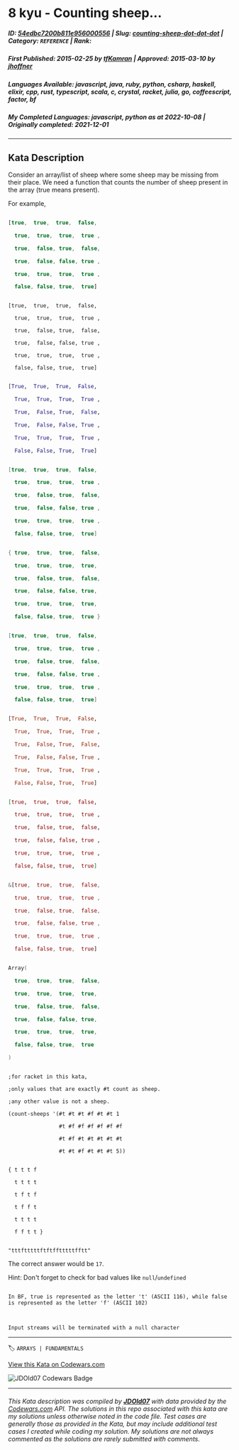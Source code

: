 # 8 kyu - Counting sheep...

##### **ID**: [54edbc7200b811e956000556](https://www.codewars.com/kata/54edbc7200b811e956000556) | **Slug**: [counting-sheep-dot-dot-dot](https://www.codewars.com/kata/54edbc7200b811e956000556) | **Category**: `REFERENCE` | **Rank**: <span style="color:white">8 kyu</span>

##### **First Published**: 2015-02-25 ***by*** [tfKamran](https://www.codewars.com/users/tfKamran) | **Approved**: 2015-03-10 ***by*** [jhoffner](https://www.codewars.com/users/jhoffner)

##### **Languages Available**: javascript, java, ruby, python, csharp, haskell, elixir, cpp, rust, typescript, scala, c, crystal, racket, julia, go, coffeescript, factor, bf

##### **My Completed Languages**: javascript, python ***as at*** 2022-10-08 | **Originally completed**: 2021-12-01

---

## Kata Description


Consider an array/list of sheep where some sheep may be missing from their place. We need a function that counts the number of sheep present in the array (true means present).



For example,



```javascript

[true,  true,  true,  false,

  true,  true,  true,  true ,

  true,  false, true,  false,

  true,  false, false, true ,

  true,  true,  true,  true ,

  false, false, true,  true]

```

```crystal

[true,  true,  true,  false,

  true,  true,  true,  true ,

  true,  false, true,  false,

  true,  false, false, true ,

  true,  true,  true,  true ,

  false, false, true,  true]

```

```python

[True,  True,  True,  False,

  True,  True,  True,  True ,

  True,  False, True,  False,

  True,  False, False, True ,

  True,  True,  True,  True ,

  False, False, True,  True]

```

```csharp

[true,  true,  true,  false,

  true,  true,  true,  true ,

  true,  false, true,  false,

  true,  false, false, true ,

  true,  true,  true,  true ,

  false, false, true,  true]

```

```c

{ true,  true,  true,  false,

  true,  true,  true,  true,

  true,  false, true,  false,

  true,  false, false, true,

  true,  true,  true,  true,

  false, false, true,  true }

```

```cpp

[true,  true,  true,  false,

  true,  true,  true,  true ,

  true,  false, true,  false,

  true,  false, false, true ,

  true,  true,  true,  true ,

  false, false, true,  true]

```

```haskell

[True,  True,  True,  False,

  True,  True,  True,  True ,

  True,  False, True,  False,

  True,  False, False, True ,

  True,  True,  True,  True ,

  False, False, True,  True]

```

```elixir

[true,  true,  true,  false,

  true,  true,  true,  true ,

  true,  false, true,  false,

  true,  false, false, true ,

  true,  true,  true,  true ,

  false, false, true,  true]

```

```rust

&[true,  true,  true,  false,

  true,  true,  true,  true ,

  true,  false, true,  false,

  true,  false, false, true ,

  true,  true,  true,  true ,

  false, false, true,  true]

```

```scala

Array(

  true,  true,  true,  false,

  true,  true,  true,  true,

  true,  false, true,  false,

  true,  false, false, true,

  true,  true,  true,  true,

  false, false, true,  true

)

```

```racket

;for racket in this kata, 

;only values that are exactly #t count as sheep. 

;any other value is not a sheep.

(count-sheeps '(#t #t #t #f #t #t 1

                #t #f #f #f #f #f #f

                #t #f #t #t #t #t #t

                #t #t #f #t #t #t 5))

```

```factor

{ t t t f

  t t t t

  t f t f

  t f f t

  t t t t

  f f t t }

```

```bf

"tttftttttftftfftttttfftt"

```





The correct answer would be `17`.



Hint: Don't forget to check for bad values like `null`/`undefined`



```if:bf

In BF, true is represented as the letter 't' (ASCII 116), while false is represented as the letter 'f' (ASCII 102) 



Input streams will be terminated with a null character

```



---


🏷 `ARRAYS | FUNDAMENTALS`


[View this Kata on Codewars.com](https://www.codewars.com/kata/54edbc7200b811e956000556)

![](https://www.codewars.com/users/jdold07/badges/large "JDOld07 Codewars Badge")

---

###### *This Kata description was compiled by [**JDOld07**](https://tpstech.dev) with data provided by the [Codewars.com](https://www.codewars.com) API.  The solutions in this repo associated with this kata are my solutions unless otherwise noted in the code file.  Test cases are generally those as provided in the Kata, but may include additional test cases I created while coding my solution.  My solutions are not always commented as the solutions are rarely submitted with comments.*
